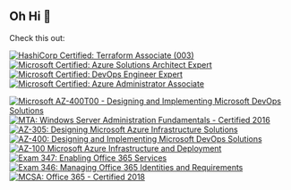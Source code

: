 
## Oh Hi 👋

Check this out:

<!--START_SECTION:badges-->

[![HashiCorp Certified: Terraform Associate (003)](https://images.credly.com/size/110x110/images/85b9cfc4-257a-4742-878c-4f7ab4a2631b/image.png)](http://www.credly.com/badges/f1f794c2-79bc-442f-b63d-dec981f8e7a3 "HashiCorp Certified: Terraform Associate (003)")  
[![Microsoft Certified: Azure Solutions Architect Expert](https://images.credly.com/size/110x110/images/987adb7e-49be-4e24-b67e-55986bd3fe66/azure-solutions-architect-expert-600x600.png)](http://www.credly.com/badges/d9c792ee-9b7f-41ad-90c4-b632db13df92 "Microsoft Certified: Azure Solutions Architect Expert")
[![Microsoft Certified: DevOps Engineer Expert](https://images.credly.com/size/110x110/images/c3ab66f8-5d59-4afa-a6c2-0ba30a1989ca/CERT-Expert-DevOps-Engineer-600x600.png)](http://www.credly.com/badges/597e14e9-f6ad-4f81-82b5-72e17759e736 "Microsoft Certified: DevOps Engineer Expert")
[![Microsoft Certified: Azure Administrator Associate](https://images.credly.com/size/110x110/images/336eebfc-0ac3-4553-9a67-b402f491f185/azure-administrator-associate-600x600.png)](http://www.credly.com/badges/5d5ae3a0-38ee-49ef-8154-1c662a9f03fc "Microsoft Certified: Azure Administrator Associate")

[![Microsoft AZ-400T00 - Designing and Implementing Microsoft DevOps Solutions](https://images.credly.com/size/110x110/images/67f95362-04c6-4577-bbfd-5d447af7741f/image.png)](http://www.credly.com/badges/3c99920c-6ed4-4295-b912-ef68ef62b711 "Microsoft AZ-400T00 - Designing and Implementing Microsoft DevOps Solutions")
[![MTA: Windows Server Administration Fundamentals - Certified 2016](https://images.credly.com/size/110x110/images/a0092110-305d-4efb-8892-ce9818e08d18/MTA_Windows_Server_Administration_Fundamentals-01.png)](http://www.credly.com/badges/48661345-7903-4436-a277-cc15c0a8b725 "MTA: Windows Server Administration Fundamentals - Certified 2016")  
[![AZ-305: Designing Microsoft Azure Infrastructure Solutions](https://images.credly.com/size/110x110/images/9d7dc4c0-5681-41fc-b96b-26e9157786d7/image.png)](http://www.credly.com/badges/868bb716-e4c8-4274-bb06-65a5bb716119 "AZ-305: Designing Microsoft Azure Infrastructure Solutions")
[![AZ-400: Designing and Implementing Microsoft DevOps Solutions](https://images.credly.com/size/110x110/images/107e2eb6-f394-40eb-83d2-d8c9b7d34555/exam-az400-600x600.png)](http://www.credly.com/badges/a1693caa-561f-4827-bab5-586f368c9901 "AZ-400: Designing and Implementing Microsoft DevOps Solutions")
[![AZ-100 Microsoft Azure Infrastructure and Deployment](https://images.credly.com/size/110x110/images/f5dad511-d616-41ae-a36f-34b5eccd3a75/exam-az100.png)](http://www.credly.com/badges/9acdcf26-cea0-458b-8389-202e0cf9f458 "AZ-100 Microsoft Azure Infrastructure and Deployment")
[![Exam 347: Enabling Office 365 Services](https://images.credly.com/size/110x110/images/3c0854c4-466c-4e77-92a3-50cc667634fb/Enabling_Office_365_Services-01.png)](http://www.credly.com/badges/589ba0ee-49cc-47e8-a5a4-898f26c64425 "Exam 347: Enabling Office 365 Services")  
[![Exam 346: Managing Office 365 Identities and Requirements](https://images.credly.com/size/110x110/images/68236c47-bc97-4db0-8843-135f3ec8da53/Managing_Office_365_Identities_and_Requirements-01.png)](http://www.credly.com/badges/06158436-a9ba-4fe0-bb07-94e6fc895f18 "Exam 346: Managing Office 365 Identities and Requirements")
[![MCSA: Office 365 - Certified 2018](https://images.credly.com/size/110x110/images/bbabe2f8-5871-4263-b0e8-79f53b3280ad/MCSA-Office-365-2018.png)](http://www.credly.com/badges/cd7ab84a-1972-44fb-a334-499f1e9d1017 "MCSA: Office 365 - Certified 2018")

<!--END_SECTION:badges-->
